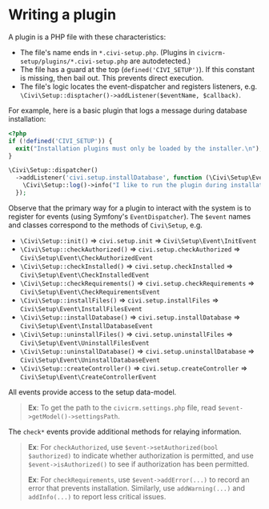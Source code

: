 # Writing a plugin

A plugin is a PHP file with these characteristics:

* The file's name ends in `*.civi-setup.php`. (Plugins in `civicrm-setup/plugins/*.civi-setup.php` are autodetected.)
* The file has a guard at the top (`defined('CIVI_SETUP')`). If this constant is missing, then bail out. This prevents direct execution.
* The file's logic locates the event-dispatcher and registers listeners, e.g. `\Civi\Setup::disptacher()->addListener($eventName, $callback)`.

For example, here is a basic plugin that logs a message during database installation:

```php
<?php
if (!defined('CIVI_SETUP')) {
  exit("Installation plugins must only be loaded by the installer.\n");
}

\Civi\Setup::dispatcher()
  ->addListener('civi.setup.installDatabase', function (\Civi\Setup\Event\InstallDatabaseEvent $event) {
    \Civi\Setup::log()->info("I like to run the plugin during installation.");
  });
```

Observe that the primary way for a plugin to interact with the system is to register for events (using Symfony's
`EventDispatcher`).  The `$event` names and classes correspond to the methods of `Civi\Setup`, e.g.

* `\Civi\Setup::init()` => `civi.setup.init` => `Civi\Setup\Event\InitEvent`
* `\Civi\Setup::checkAuthorized()` => `civi.setup.checkAuthorized` => `Civi\Setup\Event\CheckAuthorizedEvent`
* `\Civi\Setup::checkInstalled()` => `civi.setup.checkInstalled` => `Civi\Setup\Event\CheckInstalledEvent`
* `\Civi\Setup::checkRequirements()` => `civi.setup.checkRequirements` => `Civi\Setup\Event\CheckRequirementsEvent`
* `\Civi\Setup::installFiles()` => `civi.setup.installFiles` => `Civi\Setup\Event\InstallFilesEvent`
* `\Civi\Setup::installDatabase()` => `civi.setup.installDatabase` => `Civi\Setup\Event\InstallDatabaseEvent`
* `\Civi\Setup::uninstallFiles()` => `civi.setup.uninstallFiles` => `Civi\Setup\Event\UninstallFilesEvent`
* `\Civi\Setup::uninstallDatabase()` => `civi.setup.uninstallDatabase` => `Civi\Setup\Event\UninstallDatabaseEvent`
* `\Civi\Setup::createController()` => `civi.setup.createController` => `Civi\Setup\Event\CreateControllerEvent`

All events provide access to the setup data-model.

> __Ex__: To get the path to the `civicrm.settings.php` file, read `$event->getModel()->settingsPath`.

The `check*` events provide additional methods for relaying information.

> __Ex__: For `checkAuthorized`, use `$event->setAuthorized(bool $authorized)` to indicate whether authorization is permitted,
> and use `$event->isAuthorized()` to see if authorization has been permitted.
>
> __Ex__: For `checkRequirements`, use `$event->addError(...)` to record an
> error that prevents installation.  Similarly, use `addWarning(...)` and
> `addInfo(...)` to report less critical issues.
